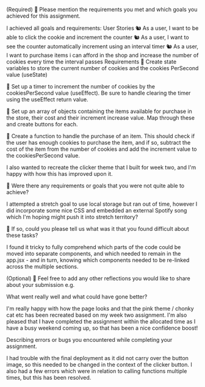 (Required)
🎯 Please mention the requirements you met and which goals you achieved for this assignment.

I achieved all goals and requirements:
User Stories
🐿️ As a user, I want to be able to click the cookie and increment the counter
🐿️ As a user, I want to see the counter automatically increment using an interval timer
🐿️ As a user, I want to purchase items i can afford in the shop and increase the number of cookies every time the interval passes
Requirements
🎯 Create state variables to store the current number of cookies and the cookies PerSecond value (useState)

🎯 Set up a timer to increment the number of cookies by the cookiesPerSecond value (useEffect). Be sure to handle clearing the timer using the useEffect return value.

🎯 Set up an array of objects containing the items available for purchase in the store, their cost and their increment increase value. Map through these and create buttons for each.

🎯 Create a function to handle the purchase of an item. This should check if the user has enough cookies to purchase the item, and if so, subtract the cost of the item from the number of cookies and add the increment value to the cookiesPerSecond value.

I also wanted to recreate the clicker theme that I built for week two, and I'm happy with how this has improved upon it.



🎯 Were there any requirements or goals that you were not quite able to achieve?

I attempted a stretch goal to use local storage but ran out of time, however I did incorporate some nice CSS and embedded an external Spotify song which I'm hoping might push it into stretch territory?

🎯 If so, could you please tell us what was it that you found difficult about these tasks?

I found it tricky to fully comprehend which parts of the code could be moved into separate components, and which needed to remain in the app.jsx - and in turn, knowing which components needed to be re-linked across the multiple sections.

(Optional)
🏹 Feel free to add any other reflections you would like to share about your submission e.g.
 
What went really well and what could have gone better?

I'm really happy with how the page looks and that the pink theme / chonky cat etc has been recreated based on my week two assignment. I'm also pleased that I have completed the assignment within the allocated time as I have a busy weekend coming up, so that has been a nice confidence boost!

Describing errors or bugs you encountered while completing your assignment.

I had trouble with the final deployment as it did not carry over the button image, so this needed to be changed in the context of the clicker button. I also had a few errors which were in relation to calling functions multiple times, but this has been resolved.
